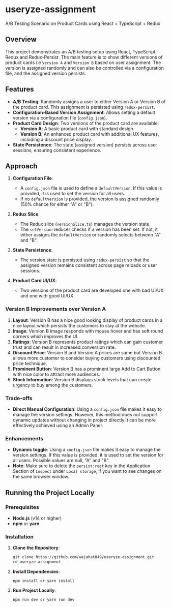 # useryze-assignment

A/B Testing Scenario on Product Cards using React + TypeScript + Redux

## Overview

This project demonstrates an A/B testing setup using React, TypeScript, Redux and Redux-Persist. The main feature is to show different versions of product cards i.e `Version A` and `Version B` based on user assignment. The version is assigned randomly and can also be controlled via a configuration file, and the assigned version persists.

## Features

- **A/B Testing**:  Randomly assigns a user to either Version A or Version B of the product card. This assignment is persisted using `redux-persist`.
- **Configuration-Based Version Assignment**:  Allows setting a default version via a configuration file (`config.json`).
- **Product Card Design**:  Two versions of the product card are available:
  - **Version A**:  A basic product card with standard design.
  - **Version B**:  An enhanced product card with additional UX features, including a discount price display.
- **State Persistence**:  The state (assigned version) persists across user sessions, ensuring consistent experience.

## Approach

1. **Configuration File**:

   - A `config.json` file is used to define a `defaultVersion`. If this value is provided, it is used to set the version for all users.
   - If no `defaultVersion` is provided, the version is assigned randomly (50% chance for either "A" or "B").

2. **Redux Slice**:

   - The Redux slice (`versionSlice.ts`) manages the version state.
   - The `setVersion` reducer checks if a version has been set. If not, it either assigns the `defaultVersion` or randomly selects between "A" and "B".

3. **State Persistence**:

   - The version state is persisted using `redux-persist` so that the assigned version remains consistent across page reloads or user sessions.

4. **Product Card UI/UX**:
   - Two versions of the product card are developed one with bad UI/UX and one with good UI/UX.

### Version B Improvements over Version A

1. **Layout**:  Version B has a nice good looking display of product cards in a nice layout which persists the customers to stay at the website.
2. **Image**:  Version B image responds with mouse hover and has soft round corners which improves the UI.
3. **Ratings**:  Version B represents product ratings which can gain customer trust and can result in increased conversion rate.
4. **Discount Price**:  Version B and Version A prices are same but Version B allows more customer to consider buying customers using discounted price technique.
5. **Prominent Button**:  Version B has a prominent large Add to Cart Button with nice color to attract more audiences.
6. **Stock Information**:  Version B displays stock levels that can create urgency to buy among the customers.

### Trade-offs

- **Direct Manual Configuration**: Using a `config.json` file makes it easy to manage the version settings. However, this method does not support dynamic updates without changing in project directly.It can be more effectively achieved using an Admin Panel.

### Enhancements

- **Dynamic toggle**:  Using a `config.json` file makes it easy to manage the version settings. If this value is provided, it is used to set the version for all users. Possible values are null, "A" and "B".
- **Note**: Make sure to delete the `persist:root` key in the Application Section of `Inspect` under `Local storage`, if you want to see changes on the same browser window.

## Running the Project Locally

### Prerequisites

- **Node.js** (v14 or higher)
- **npm** or **yarn**

### Installation

1. **Clone the Repository**:

   ```bash
   git clone https://github.com/wajahat049/useryze-assignment.git
   cd useryze-assignment
   ```

2. **Install Dependencies**:

   ```
   npm install or yarn install
   ```

3. **Run Project Locally**:
   ```
   npm run dev or yarn run dev
   ```
